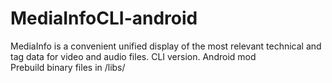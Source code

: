 # MediaInfoCLI-android
MediaInfo is a convenient unified display of the most relevant technical and tag data for video and audio files. CLI version. Android mod
<br>
Prebuild binary files in /libs/
